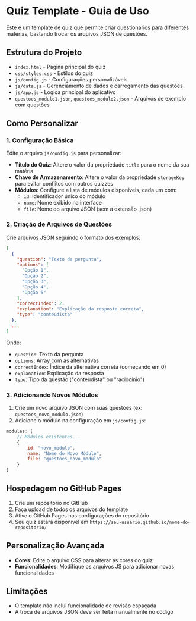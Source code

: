 # Quiz Template - Guia de Uso

Este é um template de quiz que permite criar questionários para diferentes matérias, bastando trocar os arquivos JSON de questões.

## Estrutura do Projeto

- `index.html` - Página principal do quiz
- `css/styles.css` - Estilos do quiz
- `js/config.js` - Configurações personalizáveis
- `js/data.js` - Gerenciamento de dados e carregamento das questões
- `js/app.js` - Lógica principal do aplicativo
- `questoes_modulo1.json`, `questoes_modulo2.json` - Arquivos de exemplo com questões

## Como Personalizar

### 1. Configuração Básica

Edite o arquivo `js/config.js` para personalizar:

- **Título do Quiz**: Altere o valor da propriedade `title` para o nome da sua matéria
- **Chave de Armazenamento**: Altere o valor da propriedade `storageKey` para evitar conflitos com outros quizzes
- **Módulos**: Configure a lista de módulos disponíveis, cada um com:
  - `id`: Identificador único do módulo
  - `name`: Nome exibido na interface
  - `file`: Nome do arquivo JSON (sem a extensão .json)

### 2. Criação de Arquivos de Questões

Crie arquivos JSON seguindo o formato dos exemplos:

```json
[
  {
    "question": "Texto da pergunta",
    "options": [
      "Opção 1",
      "Opção 2",
      "Opção 3",
      "Opção 4",
      "Opção 5"
    ],
    "correctIndex": 2,
    "explanation": "Explicação da resposta correta",
    "type": "conteudista"
  },
  ...
]
```

Onde:
- `question`: Texto da pergunta
- `options`: Array com as alternativas
- `correctIndex`: Índice da alternativa correta (começando em 0)
- `explanation`: Explicação da resposta
- `type`: Tipo da questão ("conteudista" ou "raciocínio")

### 3. Adicionando Novos Módulos

1. Crie um novo arquivo JSON com suas questões (ex: `questoes_novo_modulo.json`)
2. Adicione o módulo na configuração em `js/config.js`:

```javascript
modules: [
    // Módulos existentes...
    {
        id: "novo_modulo",
        name: "Nome do Novo Módulo",
        file: "questoes_novo_modulo"
    }
]
```

## Hospedagem no GitHub Pages

1. Crie um repositório no GitHub
2. Faça upload de todos os arquivos do template
3. Ative o GitHub Pages nas configurações do repositório
4. Seu quiz estará disponível em `https://seu-usuario.github.io/nome-do-repositorio/`

## Personalização Avançada

- **Cores**: Edite o arquivo CSS para alterar as cores do quiz
- **Funcionalidades**: Modifique os arquivos JS para adicionar novas funcionalidades

## Limitações

- O template não inclui funcionalidade de revisão espaçada
- A troca de arquivos JSON deve ser feita manualmente no código
